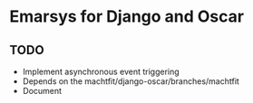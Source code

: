 # Emarsys for Django and Oscar

## TODO

* Implement asynchronous event triggering
* Depends on the machtfit/django-oscar/branches/machtfit
* Document
